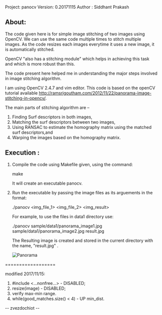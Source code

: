 Project: panocv
Version: 0.20171115
Author : Siddhant Prakash

About:
------
The code given here is for simple image stitching of two images using OpenCV.
We can use the same code multiple times to stitch multiple images.
As the code resizes each images everytime it uses a new image, it is automatically stitched.

OpenCV "also has a stitching module" which helps in achieving this task and which is more robust than this. 

The code present here helped me in understanding the major steps involved in image stitching algorithm. 

I am using OpenCV 2.4.7 and vim editor.
This code is based on the openCV tutorial available http://ramsrigoutham.com/2012/11/22/panorama-image-stitching-in-opencv/.

The main parts of stitching algorithm are –  
1) Finding Surf descriptors in both images, 
2) Matching the surf descriptors between two images, 
3) Using  RANSAC to estimate the homography matrix using the matched surf descriptors,and
4) Warping the images based on the homography matrix.


Execution :
-----------

1) Compile the code using Makefile given, using the command:

     make

   It will create an executable panocv.
2) Run the executable by passing the image files as its arguements in the format:

     ./panocv <img_file_1> <img_file_2> <img_result>

   For example, to use the files in data1 directory use:

     ./panocv sample/data1/panorama_image1.jpg sample/data1/panorama_image2.jpg result.jpg

   The Resulting image is created and stored in the current directory with the name, "result.jpg" .

   ![Panorama](https://github.com/zvezdochiot/panocv/blob/master/result.jpg)

==================

modified 2017/11/15:
1) #include <...nonfree...> - DISABLED;
2) resize(image) - DISABLED;
3) verify max-min range.
4) while(good_matches.size() < 4) - UP min_dist.

-- zvezdochiot --
